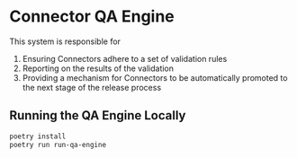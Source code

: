 # Connector QA Engine
This system is responsible for
1. Ensuring Connectors adhere to a set of validation rules
2. Reporting on the results of the validation
3. Providing a mechanism for Connectors to be automatically promoted to the next stage of the release process


## Running the QA Engine Locally
```bash
poetry install
poetry run run-qa-engine
```